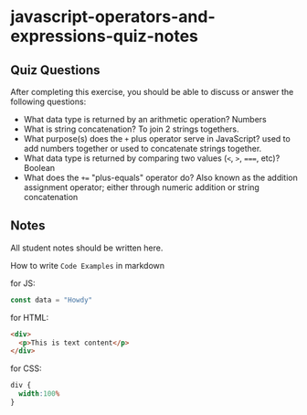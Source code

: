 # javascript-operators-and-expressions-quiz-notes

## Quiz Questions

After completing this exercise, you should be able to discuss or answer the following questions:

- What data type is returned by an arithmetic operation?
Numbers
- What is string concatenation?
To join 2 strings togethers. 
- What purpose(s) does the `+` plus operator serve in JavaScript?
used to add numbers together or used to concatenate strings together.
- What data type is returned by comparing two values (`<`, `>`, `===`, etc)?
Boolean
- What does the `+=` "plus-equals" operator do?
Also known as the addition assignment operator; either through numeric addition or string concatenation

## Notes

All student notes should be written here.


How to write `Code Examples` in markdown

for JS:
```javascript
const data = "Howdy"
```

for HTML:
```html
<div>
  <p>This is text content</p>
</div>
```

for CSS:
```css
div {
  width:100%
}
```
